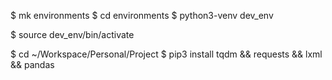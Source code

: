 $ mk environments
$ cd environments
$ python3-venv dev_env

$ source dev_env/bin/activate

$ cd ~/Workspace/Personal/Project
$ pip3 install tqdm && requests && lxml && pandas